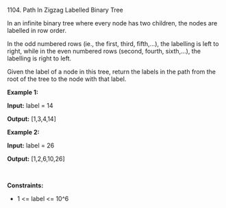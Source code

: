 1104. Path In Zigzag Labelled Binary Tree

In an infinite binary tree where every node has two children, the nodes are labelled in row order.

In the odd numbered rows (ie., the first, third, fifth,...), the labelling is left to right, while in the even numbered rows (second, fourth, sixth,...), the labelling is right to left.

Given the label of a node in this tree, return the labels in the path from the root of the tree to the node with that label.

**Example 1:**

**Input:** label = 14

**Output:** [1,3,4,14]

**Example 2:**

**Input:** label = 26

**Output:** [1,2,6,10,26]

 

**Constraints:**

- 1 &lt;= label &lt;= 10^6
